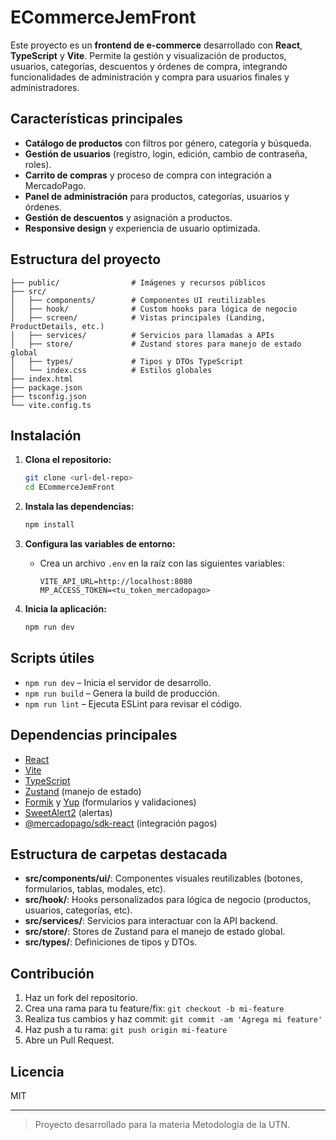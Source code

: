 # ECommerceJemFront

Este proyecto es un **frontend de e-commerce** desarrollado con **React**, **TypeScript** y **Vite**. Permite la gestión y visualización de productos, usuarios, categorías, descuentos y órdenes de compra, integrando funcionalidades de administración y compra para usuarios finales y administradores.

## Características principales

- **Catálogo de productos** con filtros por género, categoría y búsqueda.
- **Gestión de usuarios** (registro, login, edición, cambio de contraseña, roles).
- **Carrito de compras** y proceso de compra con integración a MercadoPago.
- **Panel de administración** para productos, categorías, usuarios y órdenes.
- **Gestión de descuentos** y asignación a productos.
- **Responsive design** y experiencia de usuario optimizada.

## Estructura del proyecto

```
├── public/                # Imágenes y recursos públicos
├── src/
│   ├── components/        # Componentes UI reutilizables
│   ├── hook/              # Custom hooks para lógica de negocio
│   ├── screen/            # Vistas principales (Landing, ProductDetails, etc.)
│   ├── services/          # Servicios para llamadas a APIs
│   ├── store/             # Zustand stores para manejo de estado global
│   ├── types/             # Tipos y DTOs TypeScript
│   └── index.css          # Estilos globales
├── index.html
├── package.json
├── tsconfig.json
└── vite.config.ts
```

## Instalación

1. **Clona el repositorio:**

   ```sh
   git clone <url-del-repo>
   cd ECommerceJemFront
   ```

2. **Instala las dependencias:**

   ```sh
   npm install
   ```

3. **Configura las variables de entorno:**

   - Crea un archivo `.env` en la raíz con las siguientes variables:
     ```
     VITE_API_URL=http://localhost:8080
     MP_ACCESS_TOKEN=<tu_token_mercadopago>
     ```

4. **Inicia la aplicación:**
   ```sh
   npm run dev
   ```

## Scripts útiles

- `npm run dev` – Inicia el servidor de desarrollo.
- `npm run build` – Genera la build de producción.
- `npm run lint` – Ejecuta ESLint para revisar el código.

## Dependencias principales

- [React](https://react.dev/)
- [Vite](https://vitejs.dev/)
- [TypeScript](https://www.typescriptlang.org/)
- [Zustand](https://zustand-demo.pmnd.rs/) (manejo de estado)
- [Formik](https://formik.org/) y [Yup](https://github.com/jquense/yup) (formularios y validaciones)
- [SweetAlert2](https://sweetalert2.github.io/) (alertas)
- [@mercadopago/sdk-react](https://www.npmjs.com/package/@mercadopago/sdk-react) (integración pagos)

## Estructura de carpetas destacada

- **src/components/ui/**: Componentes visuales reutilizables (botones, formularios, tablas, modales, etc).
- **src/hook/**: Hooks personalizados para lógica de negocio (productos, usuarios, categorías, etc).
- **src/services/**: Servicios para interactuar con la API backend.
- **src/store/**: Stores de Zustand para el manejo de estado global.
- **src/types/**: Definiciones de tipos y DTOs.

## Contribución

1. Haz un fork del repositorio.
2. Crea una rama para tu feature/fix: `git checkout -b mi-feature`
3. Realiza tus cambios y haz commit: `git commit -am 'Agrega mi feature'`
4. Haz push a tu rama: `git push origin mi-feature`
5. Abre un Pull Request.

## Licencia

MIT

---

> Proyecto desarrollado para la materia Metodología de la UTN.
